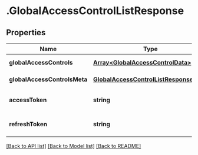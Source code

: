 # .GlobalAccessControlListResponse

## Properties

Name | Type | Description | Notes
------------ | ------------- | ------------- | -------------
**globalAccessControls** | [**Array&lt;GlobalAccessControlData&gt;**](GlobalAccessControlData.md) |  | [default to undefined]
**globalAccessControlsMeta** | [**GlobalAccessControlListResponseMeta**](GlobalAccessControlListResponseMeta.md) |  | [default to undefined]
**accessToken** | **string** |  | [optional] [default to undefined]
**refreshToken** | **string** |  | [optional] [default to undefined]


[[Back to API list]](../README.md#documentation-for-api-endpoints) [[Back to Model list]](../README.md#documentation-for-models) [[Back to README]](../README.md)
